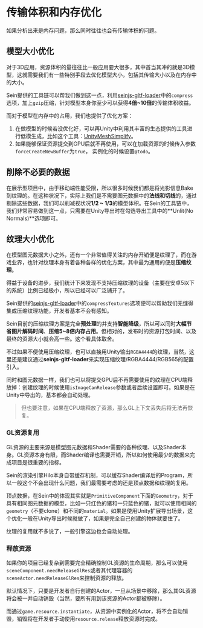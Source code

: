 # 传输体积和内存优化

如果分析出来是内存问题，那么同时往往也会有传输体积的问题。

## 模型大小优化

对于3D应用，资源体积的量往往比一般应用要大很多，其中首当其冲的就是3D模型，这就需要我们有一些特别手段去优化模型大小，包括其传输大小以及在内存中的大小。

Sein提供的工具链可以帮我们做到这一点，利用[seinjs-gltf-loader](../../extension/toolchains/seinjs-gltf-loader)中的`compress`选项，加上`gzip`压缩，针对模型本身你至少可以获得**4倍~10倍**的传输体积收益。

而对于模型在内存中的占用，我们也提供了优化方案：  

1. 在做模型的时候若没优化好，可以再Unity中利用其丰富的生态提供的工具进行低模生成，比如这个工具：[UnityMeshSimplify](https://github.com/ecidevilin/UnityMeshSimplify)。
2. 如果能够保证资源提交到GPU后就不再使用，可以在加载资源的时候传入参数`forceCreateNewBuffer`为`true`， 实例化的时候设置`@todo`。

## 削除不必要的数据

在展示型项目中，由于移动端性能受限，所以很多时候我们都是将光影信息Bake到纹理的。在这种状况下，实际上我们是不需要图元数据中的**法线和切线**的，通过剔除这些数据，我们可以削减视状况**1/2 ~ 1/3**的模型体积。在Sein的工具链中，我们非常容易做到这一点，只需要在Unity导出时在勾选导出工具中的**Unlit(No Normals)**选项即可。

## 纹理大小优化

在模型图元数据大小之外，还有一个非常值得关注的内存开销便是纹理了，而在游戏业界，也针对纹理本身有着各种各样的优化方案，其中最为通用的便是**压缩纹理**。

得益于设备的进步，我们统计下来发现不支持压缩纹理的设备（主要在安卓5以下的系统）比例已经极小，所以已经可以广泛铺开了。

Sein提供的[seinjs-gltf-loader](../../extension/toolchains/seinjs-gltf-loader)中的`compressTextures`选项便可以帮助我们无缝得集成压缩纹理功能，开发者基本不会有感知。

Sein目前的压缩纹理方案是完全**预处理**的并支持**智能降级**，所以可以同时**大幅节省图片解码时间**、**压缩5~8倍内存占用**。但相对的，发布时的资源打包时间、以及最终的资源大小就会高一些。这个看具体取舍。

不过如果不便使用压缩纹理，也可以直接用Unity输出`RGBA4444`的纹理，当然，这里还是建议通过**seinjs-gltf-loader**来实现压缩纹理/RGBA4444/RGB565的配置引入。

同时和图元数据一样，我们也可以将提交GPU后不再需要使用的纹理在CPU端释放掉：创建纹理的时候使用`isImageCanRelease`参数或者后续设置即可。如果是在Unity中导出的，基本都会自动处理。

>但也要注意，如果在CPU端释放了资源，那么GL上下文丢失后将无法再恢复。

### GL资源复用

GL资源的主要来源是模型图元数据和Shader需要的各种纹理、以及Shader本身。GL资源本身有限，而Shader编译也需要开销，所以如何使用最少的数据来完成项目是很重要的指标。  

Sein的渲染引擎Hilo本身自带缓存机制，可以缓存Shader编译后的Program，所以一般这个不会出现什么问题，我们最需要考虑的还是顶点数据和纹理的复用。

顶点数据，在Sein中的体现其实就是`PrimitiveComponent`下面的`Geometry`，对于具有相同图元数据的模型，比如一只红色的猪和一只蓝色的猪，就可以使用相同的`geometry`（不要clone）和不同的`material`。如果是使用Unity扩展导出场景，这个优化一般在Unity导出时候就做了，如果是完全自己创建的物体就要住了。

纹理的复用就不多说了，一般引擎这边也会自动处理。

### 释放资源

如果你的项目已经复杂到需要完全精确控制GL资源的生命周期，那么可以使用`sceneComponent.needReleaseGlRes`或者其代理容器的`sceneActor.needReleaseGlRes`来控制资源的释放。

默认情况下，只要是开发者自行创建的Actor，一旦从场景中移除，那么其GL资源将会被一并自动销毁（当然，要所有用到该资源的Actor都被移除）。  

而通过`game.resource.instantiate`，从资源中实例化的Actor，将不会自动销毁，销毁将在开发者手动使用`resource.release`释放资源时完成。
